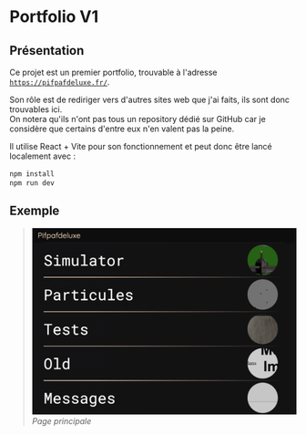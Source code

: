 # Portfolio V1

## Présentation

Ce projet est un premier portfolio, trouvable à l'adresse [`https://pifpafdeluxe.fr/`](https://pifpafdeluxe.fr/).

Son rôle est de rediriger vers d'autres sites web que j'ai faits, ils sont donc trouvables ici. \
On notera qu'ils n'ont pas tous un repository dédié sur GitHub car je considère que certains d'entre eux n'en valent pas la peine.

Il utilise React + Vite pour son fonctionnement et peut donc être lancé localement avec :
```
npm install
npm run dev
```

## Exemple

> ![example](examples/example.png) \
> *Page principale*
